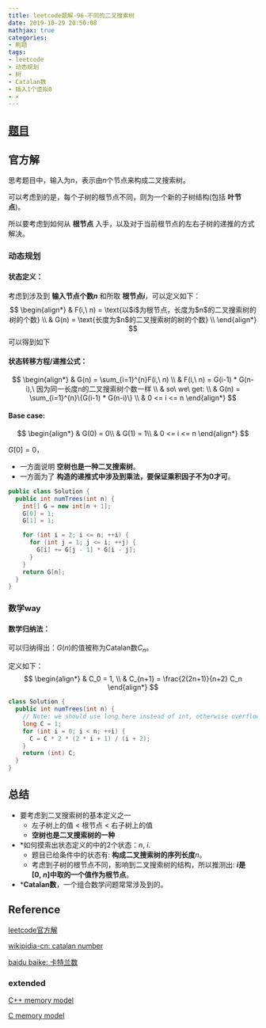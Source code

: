 ```yaml
---
title: leetcode题解-96-不同的二叉搜索树
date: 2019-10-29 20:50:08
mathjax: true
categories:
- 刷题
tags: 
- leetcode
- 动态规划
- 树
- Catalan数
- 插入1个虚拟0
- ×
---
```


## [题目](https://leetcode-cn.com/problems/unique-binary-search-trees/)

## 官方解

思考题目中，输入为$n$，表示由$n$个节点来构成二叉搜索树。

可以考虑到的是，每个子树的根节点不同，则为一个新的子树结构(包括 **叶节点**)。

所以要考虑到如何从 **根节点** 入手，以及对于当前根节点的左右子树的递推的方式解决。



### 动态规划

#### 状态定义：

考虑到涉及到 **输入节点个数$n$** 和所取 **根节点$i$**，可以定义如下：
$$
\begin{align*}
& F(i,\ n) = \text{以$i$为根节点，长度为$n$的二叉搜索树的树的个数} \\
& G(n) = \text{长度为$n$的二叉搜索树的树的个数} \\
\end{align*}
$$
可以得到如下

#### 状态转移方程/递推公式：

$$
\begin{align*}
& G(n) = \sum_{i=1}^{n}F(i,\ n) \\
& F(i,\ n) = G(i-1) * G(n-i),\ 因为同一长度n的二叉搜索树个数一样 \\
& so\ we\ get: \\
& G(n) = \sum_{i=1}^{n}\{G(i-1) * G(n-i)\} \\
& 0 <= i <= n
\end{align*}
$$



#### Base case:

$$
\begin{align*}
& G(0) = 0\\
& G(1) = 1\\
& 0 <= i <= n
\end{align*}
$$

$G[0] = 0$，

- 一方面说明 **空树也是一种二叉搜索树**。
- 一方面为了 **构造的递推式中涉及到乘法，要保证乘积因子不为0才可**。



```java
public class Solution {
  public int numTrees(int n) {
    int[] G = new int[n + 1];
    G[0] = 1;
    G[1] = 1;

    for (int i = 2; i <= n; ++i) {
      for (int j = 1; j <= i; ++j) {
        G[i] += G[j - 1] * G[i - j];
      }
    }
    return G[n];
  }
}
```



### 数学way

#### 数学归纳法：

可以归纳得出：$G(n)$的值被称为Catalan数$C_n$。

定义如下：
$$
\begin{align*}
& C_0 = 1, \\
& C_{n+1} = \frac{2(2n+1)}{n+2} C_n
\end{align*}
$$

```java
class Solution {
  public int numTrees(int n) {
    // Note: we should use long here instead of int, otherwise overflow
    long C = 1;
    for (int i = 0; i < n; ++i) {
      C = C * 2 * (2 * i + 1) / (i + 2);
    }
    return (int) C;
  }
}
```



## 总结

- 要考虑到二叉搜索树的基本定义之一
  - 左子树上的值 < 根节点 < 右子树上的值
  - **空树也是二叉搜索树的一种**
- *如何摸索出状态定义的中的2个状态：$n$, $i$.
  - 题目已给条件中的状态有: **构成二叉搜索树的序列长度**$n$。
  - 考虑到子树的根节点不同，影响到二叉搜索树的结构，所以推测出: **$i$是$[0,\ n]$中取的一个值作为根节点**。
- ***Catalan数**，一个组合数学问题常常涉及到的。

## Reference

[leetcode官方解](https://leetcode-cn.com/problems/unique-binary-search-trees/solution/bu-tong-de-er-cha-sou-suo-shu-by-leetcode/)

[wikipidia-cn: catalan number]([https://zh.wikipedia.org/zh-hk/%E5%8D%A1%E5%A1%94%E5%85%B0%E6%95%B0](https://zh.wikipedia.org/zh-hk/卡塔兰数))

[baidu baike: 卡特兰数](https://baike.baidu.com/item/%E5%8D%A1%E7%89%B9%E5%85%B0%E6%95%B0)



### extended

[C++ memory model](https://en.cppreference.com/w/cpp/language/memory_model)

[C memory model](https://en.cppreference.com/w/c/language/memory_model)


